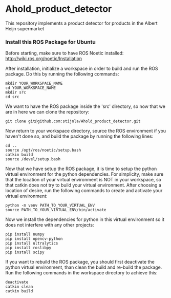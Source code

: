 # Ahold_product_detector
This repository implements a product detector for products in the Albert Heijn supermarket


### Install this ROS Package for Ubuntu

Before starting, make sure to have ROS Noetic installed: http://wiki.ros.org/noetic/Installation

After installation, initialize a workspace in order to build and run the ROS package. Do this by running the following commands:

```console
mkdir YOUR_WORKSPACE_NAME
cd YOUR_WORKSPACE_NAME
mkdir src
cd src
```
We want to have the ROS package inside the 'src' directory, so now that we are in here we can clone the repository:
```console
git clone git@github.com:stijnla/Ahold_product_detector.git
```
Now return to your workspace directory, source the ROS environment if you haven't done so, and build the package by running the following lines:
```console
cd ..
source /opt/ros/noetic/setup.bash
catkin build
source /devel/setup.bash
```
Now that we have setup the ROS package, it is time to setup the python virtual environment for the python dependencies. For simplicity, make sure that the location of your virtual environment is NOT in your workspace, so that catkin does not try to build your virtual environment. After choosing a location of desire, run the following commands to create and activate your virtual environment:

```console
python -m venv PATH_TO_YOUR_VIRTUAL_ENV
source PATH_TO_YOUR_VIRTUAL_ENV/bin/activate
```

Now we install the dependencies for python in this virtual environment so it does not interfere with any other projects:

```console
pip install numpy
pip install opencv-python
pip install ultralytics
pip install roslibpy
pip install scipy
```

If you want to rebuild the ROS package, you should first deactivate the python virtual environment, than clean the build and re-build the package. Run the following commands in the workspace directory to achieve this:

```console
deactivate
catkin clean
catkin build
```